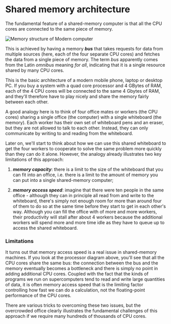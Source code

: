 <!-- Text and picture from Supercomputing course by EPCC -->

# Shared memory architecture

The fundamental feature of a shared-memory computer is that all the
CPU cores are connected to the same piece of memory. 

![Memory structure of Modern computer](images/shared-memory-architecture.png)

This is achieved by having a memory _**bus**_ that takes requests for
data from multiple sources (here, each of the four separate CPU cores)
and fetches the data from a single piece of memory. The term _bus_
apparently comes from the Latin _omnibus_ meaning _for all_,
indicating that it is a single resource shared by many CPU cores.

This is the basic architecture of a modern mobile phone, laptop or
desktop PC. If you buy a system with a quad core processor and 4
GBytes of RAM, each of the 4 CPU cores will be connected to the same 4
Gbytes of RAM, and they'll therefore have to play nicely and share the
memory fairly between each other. 

A good analogy here is to think of four office mates or workers (the
CPU cores) sharing a single office (the computer) with a single
whiteboard (the memory). Each worker has their own set of whiteboard
pens and an eraser, but they are not allowed to talk to each other.
Instead, they can only communicate by writing to and reading from the
whiteboard. 

Later on, we'll start to think about how we can use this shared
whiteboard to get the four workers to cooperate to solve the same
problem more quickly than they can do it alone. However, the analogy
already illustrates two key limitations of this approach:


1. **_memory capacity_**: there is a limit to the size of the
whiteboard that you can fit into an office, i.e. there is a limit to
the amount of memory you can put into a single shared-memory computer;
  
2.  **_memory access speed_**: imagine that there were ten people in
the same office - although they can in principle all read from and
write to the whiteboard, there's simply not enough room for more
than around four of them to do so at the same time before they start
to get in each other's way. Although you can fill the office with
of more and more workers, their productivity will stall after
about 4 workers because the additional workers will spend more and
more time idle as they have to queue up to access the shared
whiteboard. 

### Limitations

It turns out that memory access speed is a real issue in shared-memory
machines. If you look at the processor diagram above, you'll see that
all the CPU cores share the same bus: the connection between the bus
and the memory eventually becomes a bottleneck and there is simply no
point in adding additional CPU cores. Coupled with the fact that the
kinds of programs we run on supercomputers tend to read and write
large quantities of data, it is often memory access speed that is the
limiting factor controlling how fast we can do a calculation, not the
floating-point performance of the CPU cores. 

There are various tricks to overcoming these two issues, but the
overcrowded office clearly illustrates the fundamental challenges of
this approach if we require many hundreds of thousands of CPU cores. 

<!-- Despite its limitations, shared memory architectures are universal in modern processors. What do you think the advantages are? 

Think of owning one quad-core laptop compared to two dual-core laptops - which is more useful to you and why? 

**Share and discuss your ideas with your fellow learners!** 
-->
